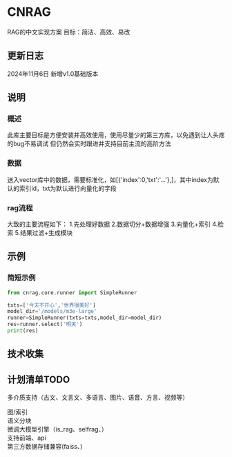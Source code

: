 # CNRAG
RAG的中文实现方案
目标：简洁、高效、易改


## 更新日志
2024年11月6日 新增v1.0基础版本


## 说明

### 概述

此库主要目标是方便安装并高效使用，使用尽量少的第三方库，以免遇到让人头疼的bug不易调试
但仍然会实时跟进并支持目前主流的高阶方法

### 数据
送入vector库中的数据，需要标准化，如[{'index':0,'txt':'...'},]，其中index为默认的索引id，txt为默认进行向量化的字段

### rag流程
大致的主要流程如下：
1.先处理好数据
2.数据切分+数据增强
3.向量化+索引
4.检索
5.结果过滤+生成模块


## 示例

### 简短示例
```python
from cnrag.core.runner import SimpleRunner

txts=['今天不开心','世界很美好']
model_dir='/models/m3e-large'
runner=SimpleRunner(txts=txts,model_dir=model_dir)
res=runner.select('明天')
print(res)

```

## 技术收集


## 计划清单TODO
多介质支持（古文、文言文、多语言、图片、语音、方言、视频等）  

图/索引  
语义分块  
微调大模型引擎（is_rag、selfrag、）  
支持前端、api  
第三方数据存储兼容(faiss、)  
